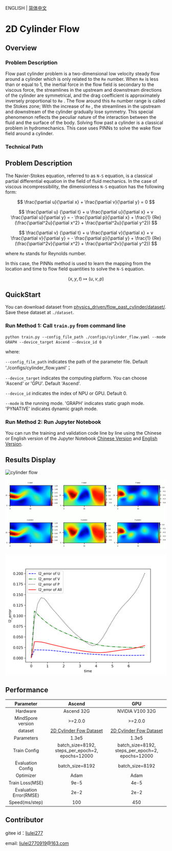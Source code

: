 ENGLISH | [简体中文](README_CN.md)

# 2D Cylinder Flow

## Overview

### Problem Description

Flow past cylinder problem is a two-dimensional low velocity steady flow around a cylinder which is only related to the `Re` number. When `Re` is less than or equal to 1, the inertial force in the flow field is secondary to the viscous force, the streamlines in the upstream and downstream directions of the cylinder are symmetrical, and the drag coefficient is approximately inversely proportional to `Re` . The flow around this `Re` number range is called the Stokes zone; With the increase of `Re` , the streamlines in the upstream and downstream of the cylinder gradually lose symmetry. This special phenomenon reflects the peculiar nature of the interaction between the fluid and the surface of the body. Solving flow past a cylinder is a classical problem in hydromechanics. This case uses PINNs to solve the wake flow field around a cylinder.

### Technical Path

## Problem Description

The Navier-Stokes equation, referred to as `N-S` equation, is a classical partial differential equation in the field of fluid mechanics. In the case of viscous incompressibility, the dimensionless `N-S` equation has the following form:

$$
\frac{\partial u}{\partial x} + \frac{\partial v}{\partial y} = 0
$$

$$
\frac{\partial u} {\partial t} + u \frac{\partial u}{\partial x} + v \frac{\partial u}{\partial y} = - \frac{\partial p}{\partial x} + \frac{1} {Re} (\frac{\partial^2u}{\partial x^2} + \frac{\partial^2u}{\partial y^2})
$$

$$
\frac{\partial v} {\partial t} + u \frac{\partial v}{\partial x} + v \frac{\partial v}{\partial y} = - \frac{\partial p}{\partial y} + \frac{1} {Re} (\frac{\partial^2v}{\partial x^2} + \frac{\partial^2v}{\partial y^2})
$$

where `Re` stands for Reynolds number.

In this case, the PINNs method is used to learn the mapping from the location and time to flow field quantities to solve the `N-S` equation.

$$
(x, y, t) \mapsto (u, v, p)
$$

## QuickStart

You can download dataset from [physics_driven/flow_past_cylinder/dataset/](https://download.mindspore.cn/mindscience/mindflow/dataset/applications/physics_driven/flow_past_cylinder/dataset/). Save these dataset at `./dataset`.

### Run Method 1: Call `train.py` from command line

```shell
python train.py --config_file_path ./configs/cylinder_flow.yaml --mode GRAPH --device_target Ascend --device_id 0
```

where:

`--config_file_path` indicates the path of the parameter file. Default './configs/cylinder_flow.yaml'；

`--device_target` indicates the computing platform. You can choose 'Ascend' or 'GPU'. Default 'Ascend'.

`--device_id` indicates the index of NPU or GPU. Default 0.

`--mode` is the running mode. 'GRAPH' indicates static graph mode. 'PYNATIVE' indicates dynamic graph mode.

### Run Method 2: Run Jupyter Notebook

You can run the training and validation code line by line using the Chinese or English version of the Jupyter Notebook [Chinese Version](./navier_stokes2D_CN.ipynb) and [English Version](./navier_stokes2D_CN.ipynb).

## Results Display

![cylinder flow](images/cylinder_flow.gif)

![flow](images/image-flow.png)

![Time Error](images/TimeError_epoch5000.png)

## Performance

| Parameter               | Ascend               | GPU                |
|:----------------------:|:--------------------------:|:---------------:|
| Hardware                | Ascend 32G           | NVIDIA V100 32G    |
| MindSpore version       | >=2.0.0                | >=2.0.0                   |
| dataset                 | [2D Cylinder Fow Dataset](https://download.mindspore.cn/mindscience/mindflow/dataset/applications/physics_driven/burgers_pinns/)      | [2D Cylinder Fow Dataset](https://download.mindspore.cn/mindscience/mindflow/dataset/applications/physics_driven/burgers_pinns/)                    |
| Parameters              | 1.3e5                  | 1.3e5                   |
| Train Config            | batch_size=8192, steps_per_epoch=2, epochs=12000 | batch_size=8192, steps_per_epoch=2, epochs=12000 |
| Evaluation Config       | batch_size=8192      | batch_size=8192               |
| Optimizer               | Adam                 | Adam                   |
| Train Loss(MSE)         | 9e-5                 | 4e-5             |
| Evaluation Error(RMSE)  | 2e-2                 | 2e-2              |
| Speed(ms/step)          | 100                  | 450                |

## Contributor

gitee id：[liulei277](https://gitee.com/liulei277)

email: liulei2770919@163.com
